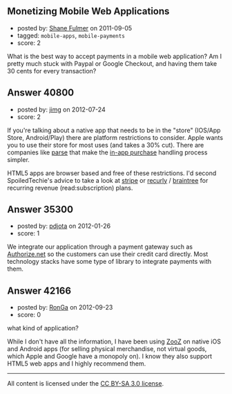 ## Monetizing Mobile Web Applications

- posted by: [Shane Fulmer](https://stackexchange.com/users/-1/6675-shane-fulmer) on 2011-09-05
- tagged: `mobile-apps`, `mobile-payments`
- score: 2

What is the best way to accept payments in a mobile web application? Am I pretty much stuck with Paypal or Google Checkout, and having them take 30 cents for every transaction?


## Answer 40800

- posted by: [jimg](https://stackexchange.com/users/-1/2380-jimg) on 2012-07-24
- score: 2

<p>If you're talking about a native app that needs to be in the "store" (IOS/App Store, Android/Play) there are platform restrictions to consider. Apple wants you to use their store for most uses (and takes a 30% cut).  There are companies like <a href="https://www.parse.com" rel="nofollow">parse</a> that make the <a href="http://blog.parse.com/2012/07/24/in-app-purchase/" rel="nofollow">in-app purchase</a> handling process simpler.  </p>

<p>HTML5 apps are browser based and free of these restrictions.  I'd second SpoiledTechie's advice to take a look at <a href="http://stripe.com" rel="nofollow">stripe</a> or <a href="http://recurly.com/" rel="nofollow">recurly</a> / <a href="https://www.braintreepayments.com/" rel="nofollow">braintree</a> for recurring revenue (read:subscription) plans. </p>



## Answer 35300

- posted by: [pdjota](https://stackexchange.com/users/-1/1355-pdjota) on 2012-01-26
- score: 1

<p>We integrate our application through a payment gateway such as <a href="http://www.authorize.net/" rel="nofollow">Authorize.net</a> so the customers can use their credit card directly. Most technology stacks have some type of library to integrate payments with them.</p>



## Answer 42166

- posted by: [RonGa](https://stackexchange.com/users/-1/218-ronga) on 2012-09-23
- score: 0

<p>what kind of application?  </p>

<p>While I don't have all the information, I have been using <a href="http://www.zooz.com" rel="nofollow">ZooZ</a> on native iOS and Android apps (for selling physical merchandise, not virtual goods, which Apple and Google have a monopoly on). I know they also support HTML5 web apps and I highly recommend them. </p>




---

All content is licensed under the [CC BY-SA 3.0 license](https://creativecommons.org/licenses/by-sa/3.0/).
